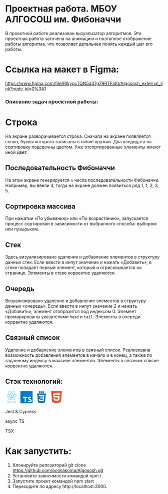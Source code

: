 # Проектная работа. МБОУ АЛГОСОШ им. Фибоначчи

В проектной работе реализован визуализатор алгоритмов. Эта проектная работа заточена на анимацию и поэтапное отображение работы алгоритма, что позволяет детальнее понять каждый шаг его работы.

# Ссылка на макет в Figma: 
https://www.figma.com/file/RIkypcTQN5d37g7RRTFid0/Algososh_external_link?node-id=0%3A1

### Описание задач проектной работы:
# Строка
На экране разворачивается строка. Сначала на экране появляется слово, буквы которого записаны в синие кружки. 
Два кандидата на сортировку подсвечны цветом. Уже отсортированные элементы имеют иной цвет. 

## Последовательность Фибоначчи
На этом экране генерируется `n` числа последовательности Фибоначчи. 
Например, вы ввели 4, тогда на экране должен появиться ряд 1, 1, 2, 3, 5. 

## Сортировка массива
При нажатии «По убыванию» или «По возрастанию», запускается процесс сортировки в зависимости от выбранного способа: выбором или пузырьком.

## Стек
Здесь визуализировано удаление и добавление элементов в структуру данных стек. Если ввести в инпут значение и нажать «Добавить», в стеке попадает первый элемент, который и отрисовывается на странице. Элементы в стеке корректно удаляются.

## Очередь
Визуализировано удаление и добавление элементов в структуру данных «очередь».
Если ввести в инпут значение 2 и нажать «Добавить», элемент отобразится под индексом 0. Элемент промаркрованы указателями `head` и `tail`. Элементы в очереди корректно удаляются.

## Связный список
Удаление и добавление элементов в связный список. Реализована возможность добавления элементов в начало и в конец, а также по заданному индексу в маасиве элементов. Элементы в связном списке корректно удаляются.

## Стэк технологий:
<div>
  <img src="https://github.com/devicons/devicon/blob/master/icons/react/react-original-wordmark.svg" title="React" alt="React" width="40" height="40">&nbsp;
  <img src="https://github.com/devicons/devicon/blob/master/icons/typescript/typescript-original.svg" title="TypeScript" width="40" height="40">&nbsp;
  <img src="https://github.com/devicons/devicon/blob/master/icons/css3/css3-plain-wordmark.svg"  title="CSS3" alt="CSS" width="40" height="40"/>&nbsp;
  <img src="https://github.com/devicons/devicon/blob/master/icons/html5/html5-original.svg" title="HTML5" alt="HTML" width="40" height="40"/>&nbsp;
  <p>Jest & Cypress</p>
  <p>async TS</p>
  <p>TSX</p>
</div>

# Как запустить:
1. Клонируйте репозиторий git clone https://github.com/polinakoma/Algososh.git
2. Установите зависимости командой npm i
3. Запустите проект командой npm start
4. Переходите по адресу http://localhost:3000.

